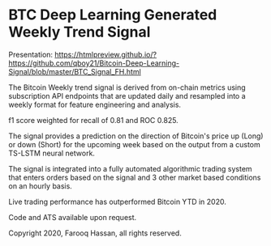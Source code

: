# BTC Deep Learning Generated Weekly Trend Signal
Presentation: https://htmlpreview.github.io/?https://github.com/qboy21/Bitcoin-Deep-Learning-Signal/blob/master/BTC_Signal_FH.html

The Bitcoin Weekly trend signal is derived from on-chain metrics using subscription API endpoints that are updated daily and resampled into a weekly format for feature engineering and analysis.

f1 score weighted for recall of 0.81 and ROC 0.825.

The signal provides a prediction on the direction of Bitcoin's price up (Long) or down (Short) for the upcoming week based on the output from a custom TS-LSTM neural network.

The signal is integrated into a fully automated algorithmic trading system that enters orders based on the signal and 3 other market based conditions on an hourly basis.

Live trading performance has outperformed Bitcoin YTD in 2020.

Code and ATS available upon request.

Copyright 2020, Farooq Hassan, all rights reserved.
